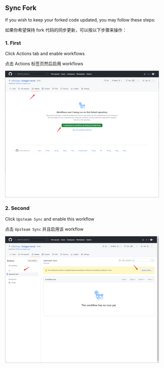 ## Sync Fork

If you wish to keep your forked code updated, you may follow these steps:

如果你希望保持 fork 代码的同步更新，可以按以下步骤来操作：

### 1. First

Click Actions tab and enable workflows

点击 Actions 标签页然后启用 workflows

![](../assets/sync-1.png)

### 2. Second

Click `Upsteam Sync` and enable this workflow

点击 `Upsteam Sync` 并且启用该 workflow

![](../assets//sync-2.png)
